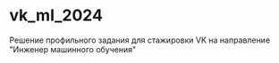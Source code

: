 # vk_ml_2024
Решение профильного задания для стажировки VK на направление "Инженер машинного обучения"
